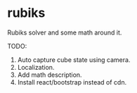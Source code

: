 # rubiks
Rubiks solver and some math around it.

TODO:
 1. Auto capture cube state using camera.
 2. Localization.
 3. Add math description.
 4. Install react/bootstrap instead of cdn.


